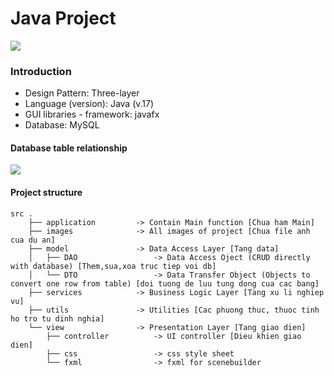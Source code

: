 # Java Project
![](https://raw.githubusercontent.com/nguyenletientrien/QuizzServer/main/.github/img.jpg)

### Introduction
- Design Pattern: Three-layer
- Language (version): Java (v.17)
- GUI libraries - framework: javafx
- Database: MySQL

#### Database table relationship
![](https://raw.githubusercontent.com/nguyenletientrien/QuizzServer/main/.github/QuizzServerERD.png)

#### Project structure
```
src .
    ├── application         -> Contain Main function [Chua ham Main]
    ├── images              -> All images of project [Chua file anh cua du an]
    ├── model               -> Data Access Layer [Tang data]
    │   ├── DAO                 -> Data Access Oject (CRUD directly with database) [Them,sua,xoa truc tiep voi db]
    │   └── DTO                 -> Data Transfer Object (Objects to convert one row from table) [doi tuong de luu tung dong cua cac bang]
    ├── services            -> Business Logic Layer [Tang xu li nghiep vu]
    ├── utils               -> Utilities [Cac phuong thuc, thuoc tinh ho tro tu dinh nghia]
    └── view                -> Presentation Layer [Tang giao dien]
        ├── controller          -> UI controller [Dieu khien giao dien]
        ├── css                 -> css style sheet
        └── fxml                -> fxml for scenebuilder
```

